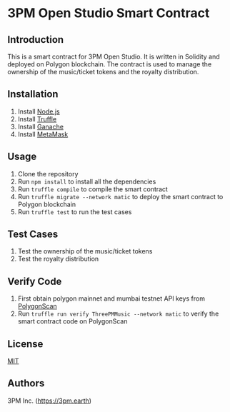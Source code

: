 
# 3PM Open Studio Smart Contract

## Introduction
This is a smart contract for 3PM Open Studio. It is written in Solidity and deployed on Polygon blockchain. The contract is used to manage the ownership of the music/ticket tokens and the royalty distribution.

## Installation
1. Install [Node.js](https://nodejs.org/en/download/)
2. Install [Truffle](https://www.trufflesuite.com/docs/truffle/getting-started/installation)
3. Install [Ganache](https://www.trufflesuite.com/ganache)
4. Install [MetaMask](https://metamask.io/download.html)


## Usage
1. Clone the repository
2. Run `npm install` to install all the dependencies
3. Run `truffle compile` to compile the smart contract
4. Run `truffle migrate --network matic` to deploy the smart contract to Polygon blockchain
5. Run `truffle test` to run the test cases

## Test Cases
1. Test the ownership of the music/ticket tokens
2. Test the royalty distribution

## Verify Code
1. First obtain polygon mainnet and mumbai testnet API keys from [PolygonScan](https://polygonscan.com/)
2. Run `truffle run verify ThreePMMusic --network matic` to verify the smart contract code on PolygonScan

## License
[MIT](https://choosealicense.com/licenses/mit/)

## Authors
3PM Inc. (https://3pm.earth)



